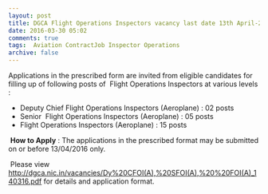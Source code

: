 ```yaml
---
layout: post
title: DGCA Flight Operations Inspectors vacancy last date 13th April-2016   
date: 2016-03-30 05:02
comments: true
tags:  Aviation ContractJob Inspector Operations 
archive: false
---
```

Applications in the prescribed form are invited from eligible candidates for filling up of following posts of  Flight Operations Inspectors at various levels :

- Deputy Chief Flight Operations Inspectors (Aeroplane) : 02 posts 
- Senior  Flight Operations Inspectors (Aeroplane) : 05 posts
- Flight Operations Inspectors (Aeroplane) : 15 posts

 **How to Apply** : The applications in the prescribed format may be submitted on or before 13/04/2016 only. 

 Please view <http://dgca.nic.in/vacancies/Dy%20CFOI(A),%20SFOI(A),%20%20FOI(A)_140316.pdf> for details and application format.


